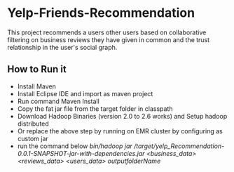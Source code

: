 # Yelp-Friends-Recommendation
This project recommends a users other users based on collaborative filtering on business reviews they have given in common and the trust relationship in the user's social graph.

## How to Run it
  * Install Maven
  * Install Eclipse IDE and import as maven project
  * Run command Maven Install
  * Copy the fat jar file from the target folder in classpath
  * Download Hadoop Binaries (version 2.0 to 2.6 works) and Setup hadoop distributed
  * Or replace the above step by running on EMR cluster by configuring as custom jar
  * run the command below
  *bin/hadoop jar /target/yelp_Recommendation-0.0.1-SNAPSHOT-jar-with-dependencies.jar <business_data> <reviews_data> <users_data> <userID> <degree relationship> outputfolderName*
